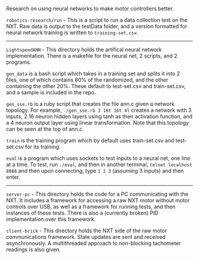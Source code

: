 Research on using neural networks to make motor controllers better.

`robotics-research/run` - This is a script to run a data collection test on the NXT. Raw data is output to the testData folder, and a version formatted for neural network training is written to `training-set.csv`. 

-----------------
`LightspeedANN` - This directory holds the artifical neural network implementation. There is a makefile for the neural net, 2 scripts, and 2 programs. 

`gen_data` is a bash script which takes in a training set and splits it into 2 files, one of which contains 80% of the randomized, and the other containing the other 20%. These default to test-set.csv and train-set.csv, and a sample is included in the repo. 

`gen_sse.rb` is a ruby script that creates the file ann.c given a network topology. For example, `./gen_sse.rb 3 16t 16t 4l` creates a network with 3 inputs, 2 16 neuron hidden layers using tanh as their activation function, and a 4 neuron output layer using linear transformation. Note that this topology can be seen at the top of ann.c.

`train` is the training program which by default uses train-set.csv and test-set.csv for its training.

`eval` is a program which uses sockets to test inputs to a neural net, one line at a time. To test, run `./eval`, and then in another terminal, `telnet localhost 8888` and then upon connecting, type `1 2 3` (assuming 3 inputs) and then enter. 

-----------------

`server-pc` - This directory holds the code for a PC communicating with the NXT. It includes a framework for accessing a raw NXT motor without motor controls over USB, as well as a framework for running tests, and then instances of these tests. There is also a (currently broken) PID implementation over this framework. 

`client-brick` - This directory holds the NXT side of the raw motor communications framework. State updates are sent and received asynchronously. A multithreaded approach to non-blocking tachometer readings is also given.
